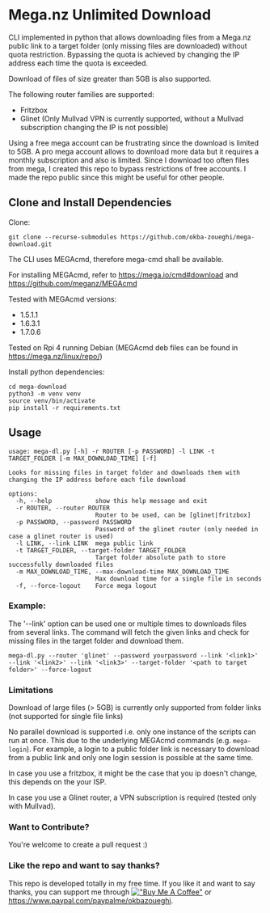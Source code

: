 # Mega.nz Unlimited Download

CLI implemented in python that allows downloading files from a Mega.nz public link to a target folder (only missing files are downloaded) without quota restriction.
Bypassing the quota is achieved by changing the IP address each time the quota is exceeded.

Download of files of size greater than 5GB is also supported.

The following router families are supported:
- Fritzbox
- Glinet (Only Mullvad VPN is currently supported, without a Mullvad subscription changing the IP is not possible)

Using a free mega account can be frustrating since the download is limited to 5GB. A pro mega account allows to download more data but it requires a monthly subscription and also is limited. Since I download too often files from mega, I created this repo to bypass restrictions of free accounts. I made the repo public since this might be useful for other people.

## Clone and Install Dependencies

Clone:

```shell
git clone --recurse-submodules https://github.com/okba-zoueghi/mega-download.git
```

The CLI uses MEGAcmd, therefore mega-cmd shall be available.

For installing MEGAcmd, refer to https://mega.io/cmd#download and https://github.com/meganz/MEGAcmd

Tested with MEGAcmd versions:
- 1.5.1.1
- 1.6.3.1
- 1.7.0.6

Tested on Rpi 4 running Debian (MEGAcmd deb files can be found in https://mega.nz/linux/repo/)

Install python dependencies:

```shell
cd mega-download
python3 -m venv venv
source venv/bin/activate
pip install -r requirements.txt
```

## Usage

```
usage: mega-dl.py [-h] -r ROUTER [-p PASSWORD] -l LINK -t TARGET_FOLDER [-m MAX_DOWNLOAD_TIME] [-f]

Looks for missing files in target folder and downloads them with changing the IP address before each file download

options:
  -h, --help            show this help message and exit
  -r ROUTER, --router ROUTER
                        Router to be used, can be [glinet|fritzbox]
  -p PASSWORD, --password PASSWORD
                        Password of the glinet router (only needed in case a glinet router is used)
  -l LINK, --link LINK  mega public link
  -t TARGET_FOLDER, --target-folder TARGET_FOLDER
                        Target folder absolute path to store successfully downloaded files
  -m MAX_DOWNLOAD_TIME, --max-download-time MAX_DOWNLOAD_TIME
                        Max download time for a single file in seconds
  -f, --force-logout    Force mega logout
```

### Example:

The '--link' option can be used one or multiple times to downloads files from several links.
The command will fetch the given links and check for missing files in the target folder and download them.

```shell
mega-dl.py --router 'glinet' --password yourpassword --link '<link1>' --link '<link2>' --link '<link3>' --target-folder '<path to target folder>' --force-logout
```

### Limitations

Download of large files (> 5GB) is currently only supported from folder links (not supported for single file links)

No parallel download is supported i.e. only one instance of the scripts can run at once. This due to the underlying MEGAcmd commands (e.g. ```mega-login```). For example, a login to a public folder link is necessary to download from a public link and only one login session is possible at the same time.

In case you use a fritzbox, it might be the case that you ip doesn't change, this depends on the your ISP.

In case you use a Glinet router, a VPN subscription is required (tested only with Mullvad).


### Want to Contribute?

You're welcome to create a pull request :)

### Like the repo and want to say thanks?
This repo is developed totally in my free time. If you like it and want to say thanks, you can support me through [!["Buy Me A Coffee"](https://www.buymeacoffee.com/assets/img/custom_images/orange_img.png)](https://buymeacoffee.com/okba.zoueghi) or https://www.paypal.com/paypalme/okbazoueghi.
